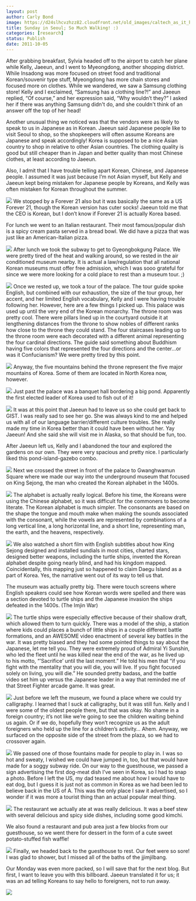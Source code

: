 ```yaml
---
layout: post
author: Carly Bond
image: https://d24slhcvzhzz82.cloudfront.net/old_images/caltech_as_it_happens/6a0105349b8251970b015435d0821c970c.jpg
title: Sunday in Seoul; So Much Walking! :)
categories: [research]
status: Publish
date: 2011-10-05
---
```



After grabbing breakfast, Sylvia headed off to the airport to catch her plane while Kelly, Jaeeun, and I went to Myeongdong, another shopping district. While Insadong was more focused on street food and traditional Korean/souvenir type stuff, Myeongdong has more chain stores and focused more on clothes. While we wandered, we saw a Samsung clothing store! Kelly and I exclaimed, “Samsung has a clothing line?!” and Jaeeun replied, “Of course,” and her expression said, “Why wouldn’t they?” I asked her if there was anything Samsung didn't do, and she couldn't think of an answer off the top of her head!

Another unusual thing we noticed was that the vendors were as likely to speak to us in Japanese as in Korean. Jaeeun said Japanese people like to visit Seoul to shop, so the shopkeepers will often assume Koreans are Japanese and speak accordingly! Korea is supposed to be a nice Asian country to shop in relative to other Asian countries. The clothing quality is good but still cheaper than in Japan and better quality than most Chinese clothes, at least according to Jaeeun.

Also, I admit that I have trouble telling apart Korean, Chinese, and Japanese people. I assumed it was just because I’m not Asian myself, but Kelly and Jaeeun kept being mistaken for Japanese people by Koreans, and Kelly was often mistaken for Korean throughout the summer.


![](https://d24slhcvzhzz82.cloudfront.net/old_images/caltech_as_it_happens/6a0105349b8251970b015435d08648970c.jpg)
We stopped by a Forever 21 also but it was basically the same as a US Forever 21, though the Korean version has cuter socks! Jaeeun told me that the CEO is Korean, but I don’t know if Forever 21 is actually Korea based.

For lunch we went to an Italian restaurant. Their most famous/popular dish is a spicy cream pasta served in a bread bowl. We did have a pizza that was just like an American-Italian pizza.


![](https://d24slhcvzhzz82.cloudfront.net/old_images/caltech_as_it_happens/6a0105349b8251970b014e8bf0f6bd970d.jpg)
After lunch we took the subway to get to Gyeongbokgung Palace. We were pretty tired of the heat and walking around, so we rested in the air conditioned museum nearby. It is actual a law/regulation that all national Korean museums must offer free admission, which I was sooo grateful for since we were more looking for a cold place to rest than a museum tour. ;)

![](https://d24slhcvzhzz82.cloudfront.net/old_images/caltech_as_it_happens/6a0105349b8251970b015435d09884970c.jpg)
Once we rested up, we took a tour of the palace. The tour guide spoke English, but combined with our exhaustion, the size of the tour group, her accent, and her limited English vocabulary, Kelly and I were having trouble following her. However, here are a few things I picked up. This palace was used up until the very end of the Korean monarchy. The throne room was pretty cool. There were pillars lined up in the courtyard outside it at lengthening distances from the throne to show nobles of different ranks how close to the throne they could stand. The four staircases leading up to the throne room were each decorated with a different animal representing the four cardinal directions. The guide said something about Buddhism having five colors that represented the four directions and the center…or was it Confucianism? We were pretty tired by this point.


![](https://d24slhcvzhzz82.cloudfront.net/old_images/caltech_as_it_happens/6a0105349b8251970b015435d089b7970c.jpg)
Anyway, the five mountains behind the throne represent the five major mountains of Korea. Some of them are located in North Korea now, however.


![](https://d24slhcvzhzz82.cloudfront.net/old_images/caltech_as_it_happens/6a0105349b8251970b014e8bf1080f970d.jpg)
Just past the palace was a banquet hall bordering a big pond. Apparently the first elected leader of Korea used to fish out of it!

![](https://d24slhcvzhzz82.cloudfront.net/old_images/caltech_as_it_happens/6a0105349b8251970b015435d09af3970c.jpg)
It was at this point that Jaeeun had to leave us so she could get back to GIST. I was really sad to see her go. She was always kind to me and helped us with all of our language barrier/different culture troubles. She really made my time in Korea better than it could have been without her. Yay Jaeeun! And she said she will visit me in Alaska, so that should be fun, too.

After Jaeeun left us, Kelly and I abandoned the tour and explored the gardens on our own. They were very spacious and pretty nice. I particularly liked this pond-island-gazebo combo.


![](https://d24slhcvzhzz82.cloudfront.net/old_images/caltech_as_it_happens/6a0105349b8251970b015435d09913970c.jpg)
Next we crossed the street in front of the palace to Gwanghwamun Square where we made our way into the underground museum that focused on King Sejong, the man who created the Korean alphabet in the 1400s. 

![](https://d24slhcvzhzz82.cloudfront.net/old_images/caltech_as_it_happens/6a0105349b8251970b015435d09c0e970c.jpg)
The alphabet is actually really logical. Before his time, the Koreans were using the Chinese alphabet, so it was difficult for the commoners to become literate. The Korean alphabet is much simpler. The consonants are based on the shape the tongue and mouth make when making the sounds associated with the consonant, while the vowels are represented by combinations of a long vertical line, a long horizontal line, and a short line, representing man, the earth, and the heavens, respectively.


![](https://d24slhcvzhzz82.cloudfront.net/old_images/caltech_as_it_happens/6a0105349b8251970b015391fd3091970b.jpg)
We also watched a short film with English subtitles about how King Sejong designed and installed sundials in most cities, charted stars, designed better weapons, including the turtle ships, invented the Korean alphabet despite going nearly blind, and had his kingdom mapped. Coincidentally, this mapping just so happened to claim Daegu Island as a part of Korea. Yes, the narrative went out of its way to tell us that.

The museum was actually pretty big. There were touch screens where English speakers could see how Korean words were spelled and there was a section devoted to turtle ships and the Japanese invasion the ships defeated in the 1400s. (The Imjin War)

![](https://d24slhcvzhzz82.cloudfront.net/old_images/caltech_as_it_happens/6a0105349b8251970b015435d0a05d970c.jpg)
The turtle ships were especially effective because of their shallow draft, which allowed them to turn quickly. There was a model of the ship, a station where kids could places a bunch of little ships in a couple different battle formations, and an AWESOME video enactment of several key battles in the war. It was pretty biased and they had some pointed things to say about the Japanese, let me tell you. They were extremely proud of Admiral Yi Sunshin, who led the fleet until he was killed near the end of the war, as he lived up to his motto, “’Sacrifice’ until the last moment.” He told his men that “if you fight with the mentality that you will die, you will live. If you fight focused solely on living, you will die.” He sounded pretty badass, and the battle video set him up versus the Japanese leader in a way that reminded me of that Street Fighter arcade game. It was great.


![](https://d24slhcvzhzz82.cloudfront.net/old_images/caltech_as_it_happens/6a0105349b8251970b015435d0a1ca970c.jpg)
Just before we left the museum, we found a place where we could try calligraphy. I learned that I suck at calligraphy, but it was still fun. Kelly and I were some of the oldest people there, but that was okay. No shame in a foreign country; it’s not like we’re going to see the children waiting behind us again. Or if we do, hopefully they won’t recognize us as the adult foreigners who held up the line for a children’s activity… Ahem. Anyway, we surfaced on the opposite side of the street from the plaza, so we had to crossover again.


![](https://d24slhcvzhzz82.cloudfront.net/old_images/caltech_as_it_happens/6a0105349b8251970b015435d0a231970c.jpg)
We passed one of those fountains made for people to play in. I was so hot and sweaty, I wished we could have jumped in, too, but that would have made for a soggy subway ride. On our way to the guesthouse, we passed a sign advertising the first dog-meat dish I’ve seen in Korea, so I had to snap a photo. Before I left the US, my dad teased me about how I would have to eat dog, but I guess it is just not as common in Korea as we had been led to believe back in the US of A. This was the only place I saw it advertised, so I wonder if it was more a tourist thing than an actual popular meal thing.


![](https://d24slhcvzhzz82.cloudfront.net/old_images/caltech_as_it_happens/6a0105349b8251970b015435d0a274970c.jpg)
The restaurant we actually ate at was really delicious. It was a beef stew with several delicious and spicy side dishes, including some good kimchi.

We also found a restaurant and pub area just a few blocks from our guesthouse, so we went there for dessert in the form of a cute sweet potato-stuffed fish waffle!

![](https://d24slhcvzhzz82.cloudfront.net/old_images/caltech_as_it_happens/6a0105349b8251970b015435d0a42a970c.jpg)
Finally, we headed back to the guesthouse to rest. Our feet were so sore! I was glad to shower, but I missed all of the baths of the jjimjilbang.

Our Monday was even more packed, so I will save that for the next blog. But first, I want to leave you with this billboard. Jaeeun translated it for us; it was an ad telling Koreans to say hello to foreigners, not to run away.


![](https://d24slhcvzhzz82.cloudfront.net/old_images/caltech_as_it_happens/6a0105349b8251970b014e8bf1184b970d.jpg)
